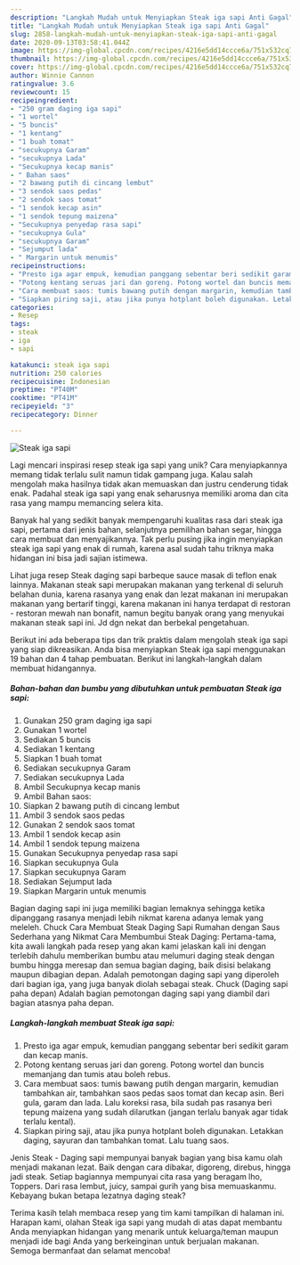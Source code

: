 ```yaml
---
description: "Langkah Mudah untuk Menyiapkan Steak iga sapi Anti Gagal"
title: "Langkah Mudah untuk Menyiapkan Steak iga sapi Anti Gagal"
slug: 2858-langkah-mudah-untuk-menyiapkan-steak-iga-sapi-anti-gagal
date: 2020-09-13T03:58:41.044Z
image: https://img-global.cpcdn.com/recipes/4216e5dd14ccce6a/751x532cq70/steak-iga-sapi-foto-resep-utama.jpg
thumbnail: https://img-global.cpcdn.com/recipes/4216e5dd14ccce6a/751x532cq70/steak-iga-sapi-foto-resep-utama.jpg
cover: https://img-global.cpcdn.com/recipes/4216e5dd14ccce6a/751x532cq70/steak-iga-sapi-foto-resep-utama.jpg
author: Winnie Cannon
ratingvalue: 3.6
reviewcount: 15
recipeingredient:
- "250 gram daging iga sapi"
- "1 wortel"
- "5 buncis"
- "1 kentang"
- "1 buah tomat"
- "secukupnya Garam"
- "secukupnya Lada"
- "Secukupnya kecap manis"
- " Bahan saos"
- "2 bawang putih di cincang lembut"
- "3 sendok saos pedas"
- "2 sendok saos tomat"
- "1 sendok kecap asin"
- "1 sendok tepung maizena"
- "Secukupnya penyedap rasa sapi"
- "secukupnya Gula"
- "secukupnya Garam"
- "Sejumput lada"
- " Margarin untuk menumis"
recipeinstructions:
- "Presto iga agar empuk, kemudian panggang sebentar beri sedikit garam dan kecap manis."
- "Potong kentang seruas jari dan goreng. Potong wortel dan buncis memanjang dan tumis atau boleh rebus."
- "Cara membuat saos: tumis bawang putih dengan margarin, kemudian tambahkan air, tambahkan saos pedas saos tomat dan kecap asin. Beri gula, garam dan lada. Lalu koreksi rasa, bila sudah pas rasanya beri tepung maizena yang sudah dilarutkan (jangan terlalu banyak agar tidak terlalu kental)."
- "Siapkan piring saji, atau jika punya hotplant boleh digunakan. Letakkan daging, sayuran dan tambahkan tomat. Lalu tuang saos."
categories:
- Resep
tags:
- steak
- iga
- sapi

katakunci: steak iga sapi 
nutrition: 250 calories
recipecuisine: Indonesian
preptime: "PT40M"
cooktime: "PT41M"
recipeyield: "3"
recipecategory: Dinner

---
```



![Steak iga sapi](https://img-global.cpcdn.com/recipes/4216e5dd14ccce6a/751x532cq70/steak-iga-sapi-foto-resep-utama.jpg)

Lagi mencari inspirasi resep steak iga sapi yang unik? Cara menyiapkannya memang tidak terlalu sulit namun tidak gampang juga. Kalau salah mengolah maka hasilnya tidak akan memuaskan dan justru cenderung tidak enak. Padahal steak iga sapi yang enak seharusnya memiliki aroma dan cita rasa yang mampu memancing selera kita.

Banyak hal yang sedikit banyak mempengaruhi kualitas rasa dari steak iga sapi, pertama dari jenis bahan, selanjutnya pemilihan bahan segar, hingga cara membuat dan menyajikannya. Tak perlu pusing jika ingin menyiapkan steak iga sapi yang enak di rumah, karena asal sudah tahu triknya maka hidangan ini bisa jadi sajian istimewa.

Lihat juga resep Steak daging sapi barbeque sauce masak di teflon enak lainnya. Makanan steak sapi merupakan makanan yang terkenal di seluruh belahan dunia, karena rasanya yang enak dan lezat makanan ini merupakan makanan yang bertarif tinggi, karena makanan ini hanya terdapat di restoran - restoran mewah nan bonafit, namun begitu banyak orang yang menyukai makanan steak sapi ini. Jd dgn nekat dan berbekal pengetahuan.


Berikut ini ada beberapa tips dan trik praktis dalam mengolah steak iga sapi yang siap dikreasikan. Anda bisa menyiapkan Steak iga sapi menggunakan 19 bahan dan 4 tahap pembuatan. Berikut ini langkah-langkah dalam membuat hidangannya.

<!--inarticleads1-->

##### Bahan-bahan dan bumbu yang dibutuhkan untuk pembuatan Steak iga sapi:

1. Gunakan 250 gram daging iga sapi
1. Gunakan 1 wortel
1. Sediakan 5 buncis
1. Sediakan 1 kentang
1. Siapkan 1 buah tomat
1. Sediakan secukupnya Garam
1. Sediakan secukupnya Lada
1. Ambil Secukupnya kecap manis
1. Ambil  Bahan saos:
1. Siapkan 2 bawang putih di cincang lembut
1. Ambil 3 sendok saos pedas
1. Gunakan 2 sendok saos tomat
1. Ambil 1 sendok kecap asin
1. Ambil 1 sendok tepung maizena
1. Gunakan Secukupnya penyedap rasa sapi
1. Siapkan secukupnya Gula
1. Siapkan secukupnya Garam
1. Sediakan Sejumput lada
1. Siapkan  Margarin untuk menumis


Bagian daging sapi ini juga memiliki bagian lemaknya sehingga ketika dipanggang rasanya menjadi lebih nikmat karena adanya lemak yang meleleh. Chuck Cara Membuat Steak Daging Sapi Rumahan dengan Saus Sederhana yang Nikmat Cara Membumbui Steak Daging: Pertama-tama, kita awali langkah pada resep yang akan kami jelaskan kali ini dengan terlebih dahulu memberikan bumbu atau melumuri daging steak dengan bumbu hingga meresap dan semua bagian daging, baik disisi belakang maupun dibagian depan. Adalah pemotongan daging sapi yang diperoleh dari bagian iga, yang juga banyak diolah sebagai steak. Chuck (Daging sapi paha depan) Adalah bagian pemotongan daging sapi yang diambil dari bagian atasnya paha depan. 

<!--inarticleads2-->

##### Langkah-langkah membuat Steak iga sapi:

1. Presto iga agar empuk, kemudian panggang sebentar beri sedikit garam dan kecap manis.
1. Potong kentang seruas jari dan goreng. Potong wortel dan buncis memanjang dan tumis atau boleh rebus.
1. Cara membuat saos: tumis bawang putih dengan margarin, kemudian tambahkan air, tambahkan saos pedas saos tomat dan kecap asin. Beri gula, garam dan lada. Lalu koreksi rasa, bila sudah pas rasanya beri tepung maizena yang sudah dilarutkan (jangan terlalu banyak agar tidak terlalu kental).
1. Siapkan piring saji, atau jika punya hotplant boleh digunakan. Letakkan daging, sayuran dan tambahkan tomat. Lalu tuang saos.


Jenis Steak - Daging sapi mempunyai banyak bagian yang bisa kamu olah menjadi makanan lezat. Baik dengan cara dibakar, digoreng, direbus, hingga jadi steak. Setiap bagiannya mempunyai cita rasa yang beragam lho, Toppers. Dari rasa lembut, juicy, sampai gurih yang bisa memuaskanmu. Kebayang bukan betapa lezatnya daging steak? 

Terima kasih telah membaca resep yang tim kami tampilkan di halaman ini. Harapan kami, olahan Steak iga sapi yang mudah di atas dapat membantu Anda menyiapkan hidangan yang menarik untuk keluarga/teman maupun menjadi ide bagi Anda yang berkeinginan untuk berjualan makanan. Semoga bermanfaat dan selamat mencoba!

